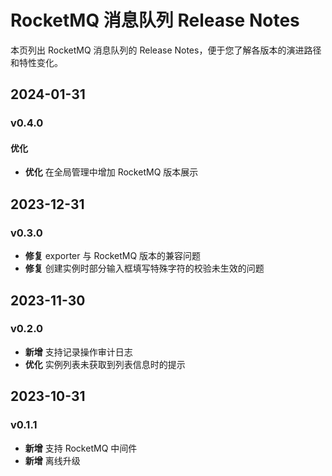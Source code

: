 # RocketMQ 消息队列 Release Notes

本页列出 RocketMQ 消息队列的 Release Notes，便于您了解各版本的演进路径和特性变化。

## 2024-01-31

### v0.4.0

#### 优化

- **优化** 在全局管理中增加 RocketMQ 版本展示

## 2023-12-31

### v0.3.0

- **修复** exporter 与 RocketMQ 版本的兼容问题
- **修复** 创建实例时部分输入框填写特殊字符的校验未生效的问题

## 2023-11-30

### v0.2.0

- **新增** 支持记录操作审计日志
- **优化** 实例列表未获取到列表信息时的提示

## 2023-10-31

### v0.1.1

- **新增** 支持 RocketMQ 中间件
- **新增** 离线升级
